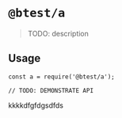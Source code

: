 # `@btest/a`

> TODO: description

## Usage

```
const a = require('@btest/a');

// TODO: DEMONSTRATE API
```
kkkkdfgfdgsdfds
